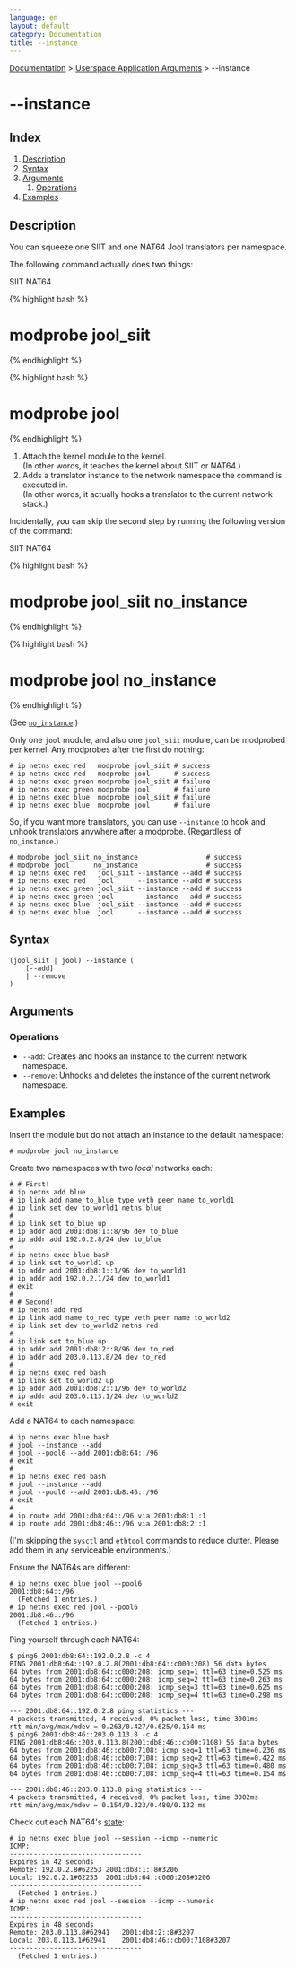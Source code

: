 ```yaml
---
language: en
layout: default
category: Documentation
title: --instance
---
```


[Documentation](documentation.html) > [Userspace Application Arguments](documentation.html#userspace-application-arguments) > \--instance

# \--instance

## Index

1. [Description](#description)
2. [Syntax](#syntax)
3. [Arguments](#arguments)
   1. [Operations](#operations)
4. [Examples](#examples)

## Description

You can squeeze one SIIT and one NAT64 Jool translators per namespace.

The following command actually does two things:

<div class="distro-menu">
	<span class="distro-selector" onclick="showDistro(this);">SIIT</span>
	<span class="distro-selector" onclick="showDistro(this);">NAT64</span>
</div>

<!-- SIIT -->
{% highlight bash %}
# modprobe jool_siit
{% endhighlight %}

<!-- NAT64 -->
{% highlight bash %}
# modprobe jool
{% endhighlight %}

1. Attach the kernel module to the kernel.  
   (In other words, it teaches the kernel about SIIT or NAT64.)
2. Adds a translator instance to the network namespace the command is executed in.  
   (In other words, it actually hooks a translator to the current network stack.)

Incidentally, you can skip the second step by running the following version of the command:

<div class="distro-menu">
	<span class="distro-selector" onclick="showDistro(this);">SIIT</span>
	<span class="distro-selector" onclick="showDistro(this);">NAT64</span>
</div>

<!-- SIIT -->
{% highlight bash %}
# modprobe jool_siit no_instance
{% endhighlight %}

<!-- NAT64 -->
{% highlight bash %}
# modprobe jool no_instance
{% endhighlight %}

(See [`no_instance`](modprobe-siit.html#noinstance).)

Only one `jool` module, and also one `jool_siit` module, can be modprobed per kernel. Any modprobes after the first do nothing:

	# ip netns exec red   modprobe jool_siit # success
	# ip netns exec red   modprobe jool      # success
	# ip netns exec green modprobe jool_siit # failure
	# ip netns exec green modprobe jool      # failure
	# ip netns exec blue  modprobe jool_siit # failure
	# ip netns exec blue  modprobe jool      # failure

So, if you want more translators, you can use `--instance` to hook and unhook translators anywhere after a modprobe. (Regardless of `no_instance`.)

	# modprobe jool_siit no_instance                 # success
	# modprobe jool      no_instance                 # success
	# ip netns exec red   jool_siit --instance --add # success
	# ip netns exec red   jool      --instance --add # success
	# ip netns exec green jool_siit --instance --add # success
	# ip netns exec green jool      --instance --add # success
	# ip netns exec blue  jool_siit --instance --add # success
	# ip netns exec blue  jool      --instance --add # success

## Syntax

	(jool_siit | jool) --instance (
		[--add]
		| --remove
	)

## Arguments

### Operations

* `--add`: Creates and hooks an instance to the current network namespace.
* `--remove`: Unhooks and deletes the instance of the current network namespace.

## Examples

Insert the module but do not attach an instance to the default namespace:

	# modprobe jool no_instance

Create two namespaces with two _local_ networks each:

<!-- TODO Add a diagram here, but I don't think it's that useful. -->

	# # First!
	# ip netns add blue
	# ip link add name to_blue type veth peer name to_world1
	# ip link set dev to_world1 netns blue
	#
	# ip link set to_blue up
	# ip addr add 2001:db8:1::8/96 dev to_blue
	# ip addr add 192.0.2.8/24 dev to_blue
	#
	# ip netns exec blue bash
	# ip link set to_world1 up
	# ip addr add 2001:db8:1::1/96 dev to_world1
	# ip addr add 192.0.2.1/24 dev to_world1
	# exit
	#
	# # Second!
	# ip netns add red
	# ip link add name to_red type veth peer name to_world2
	# ip link set dev to_world2 netns red
	#
	# ip link set to_blue up
	# ip addr add 2001:db8:2::8/96 dev to_red
	# ip addr add 203.0.113.8/24 dev to_red
	#
	# ip netns exec red bash
	# ip link set to_world2 up
	# ip addr add 2001:db8:2::1/96 dev to_world2
	# ip addr add 203.0.113.1/24 dev to_world2
	# exit

Add a NAT64 to each namespace:
	
	# ip netns exec blue bash
	# jool --instance --add
	# jool --pool6 --add 2001:db8:64::/96
	# exit
	#
	# ip netns exec red bash
	# jool --instance --add
	# jool --pool6 --add 2001:db8:46::/96
	# exit
	#
	# ip route add 2001:db8:64::/96 via 2001:db8:1::1
	# ip route add 2001:db8:46::/96 via 2001:db8:2::1

(I'm skipping the `sysctl` and `ethtool` commands to reduce clutter. Please add them in any serviceable environments.)

Ensure the NAT64s are different:

	# ip netns exec blue jool --pool6
	2001:db8:64::/96
	  (Fetched 1 entries.)
	# ip netns exec red jool --pool6
	2001:db8:46::/96
	  (Fetched 1 entries.)

Ping yourself through each NAT64:

	$ ping6 2001:db8:64::192.0.2.8 -c 4
	PING 2001:db8:64::192.0.2.8(2001:db8:64::c000:208) 56 data bytes
	64 bytes from 2001:db8:64::c000:208: icmp_seq=1 ttl=63 time=0.525 ms
	64 bytes from 2001:db8:64::c000:208: icmp_seq=2 ttl=63 time=0.263 ms
	64 bytes from 2001:db8:64::c000:208: icmp_seq=3 ttl=63 time=0.625 ms
	64 bytes from 2001:db8:64::c000:208: icmp_seq=4 ttl=63 time=0.298 ms

	--- 2001:db8:64::192.0.2.8 ping statistics ---
	4 packets transmitted, 4 received, 0% packet loss, time 3001ms
	rtt min/avg/max/mdev = 0.263/0.427/0.625/0.154 ms
	$ ping6 2001:db8:46::203.0.113.8 -c 4
	PING 2001:db8:46::203.0.113.8(2001:db8:46::cb00:7108) 56 data bytes
	64 bytes from 2001:db8:46::cb00:7108: icmp_seq=1 ttl=63 time=0.236 ms
	64 bytes from 2001:db8:46::cb00:7108: icmp_seq=2 ttl=63 time=0.422 ms
	64 bytes from 2001:db8:46::cb00:7108: icmp_seq=3 ttl=63 time=0.480 ms
	64 bytes from 2001:db8:46::cb00:7108: icmp_seq=4 ttl=63 time=0.154 ms

	--- 2001:db8:46::203.0.113.8 ping statistics ---
	4 packets transmitted, 4 received, 0% packet loss, time 3002ms
	rtt min/avg/max/mdev = 0.154/0.323/0.480/0.132 ms

Check out each NAT64's [state](usr-flags-session.html):

	# ip netns exec blue jool --session --icmp --numeric
	ICMP:
	---------------------------------
	Expires in 42 seconds
	Remote: 192.0.2.8#62253	2001:db8:1::8#3206
	Local: 192.0.2.1#62253	2001:db8:64::c000:208#3206
	---------------------------------
	  (Fetched 1 entries.)
	# ip netns exec red jool --session --icmp --numeric
	ICMP:
	---------------------------------
	Expires in 48 seconds
	Remote: 203.0.113.8#62941	2001:db8:2::8#3207
	Local: 203.0.113.1#62941	2001:db8:46::cb00:7108#3207
	---------------------------------
	  (Fetched 1 entries.)

<!-- TODO add a tcpdump... dump? -->

